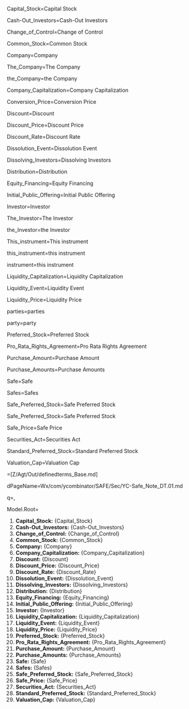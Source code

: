 Capital_Stock=<span class="definedterm">Capital Stock</span>

Cash-Out_Investors=<span class="definedterm">Cash-Out Investors</span>

Change_of_Control=<span class="definedterm">Change of Control</span>

Common_Stock=<span class="definedterm">Common Stock</span>

Company=<span class="definedterm">Company</span>

The_Company=The <span class="definedterm">Company</span>

the_Company=the <span class="definedterm">Company</span>

Company_Capitalization=<span class="definedterm">Company Capitalization</span>

Conversion_Price=<span class="definedterm">Conversion Price</span>

Discount=<span class="definedterm">Discount</span>

Discount_Price=<span class="definedterm">Discount Price</span>

Discount_Rate=<span class="definedterm">Discount Rate</span>

Dissolution_Event=<span class="definedterm">Dissolution Event</span>

Dissolving_Investors=<span class="definedterm">Dissolving Investors</span>

Distribution=<span class="definedterm">Distribution</span>

Equity_Financing=<span class="definedterm">Equity Financing</span>

Initial_Public_Offering=<span class="definedterm">Initial Public Offering</span>

Investor=<span class="definedterm">Investor</span>

The_Investor=The <span class="definedterm">Investor</span>

the_Investor=the <span class="definedterm">Investor</span>

This_instrument=This <span class="definedterm">instrument</span>

this_instrument=this <span class="definedterm">instrument</span>

instrument=this <span class="definedterm">instrument</span>

Liquidity_Capitalization=<span class="definedterm">Liquidity Capitalization</span>

Liquidity_Event=<span class="definedterm">Liquidity Event</span>

Liquidity_Price=<span class="definedterm">Liquidity Price</span>

parties=<span class="definedterm">parties</span>

party=<span class="definedterm">party</span>

Preferred_Stock=<span class="definedterm">Preferred Stock</span>

Pro_Rata_Rights_Agreement=<span class="definedterm">Pro Rata Rights Agreement</span>

Purchase_Amount=<span class="definedterm">Purchase Amount</span>

Purchase_Amounts=<span class="definedterm">Purchase Amounts</span>

Safe=<span class="definedterm">Safe</span>

Safes=<span class="definedterm">Safes</span>

Safe_Preferred_Stock=<span class="definedterm">Safe Preferred Stock</span>

Safe_Preferred_Stock=<span class="definedterm">Safe Preferred Stock</span>

Safe_Price=<span class="definedterm">Safe Price</span>

Securities_Act=<span class="definedterm">Securities Act</span>

Standard_Preferred_Stock=<span class="definedterm">Standard Preferred Stock</span>

Valuation_Cap=<span class="definedterm">Valuation Cap</span>

=[Z/Agt/Out/definedterms_Base.md]

dPageName=Wx/com/ycombinator/SAFE/Sec/YC-Safe_Note_DT.01.md

q=,

Model.Root=<ol><li><b>Capital_Stock:</b> {Capital_Stock}</li><li><b>Cash-Out_Investors:</b> {Cash-Out_Investors}</li><li><b>Change_of_Control:</b> {Change_of_Control}</li><li><b>Common_Stock:</b> {Common_Stock}</li><li><b>Company:</b> {Company}</li><li><b>Company_Capitalization:</b> {Company_Capitalization}</li><li><b>Discount:</b> {Discount}</li><li><b>Discount_Price:</b> {Discount_Price}</li><li><b>Discount_Rate:</b> {Discount_Rate}</li><li><b>Dissolution_Event:</b> {Dissolution_Event}</li><li><b>Dissolving_Investors:</b> {Dissolving_Investors}</li><li><b>Distribution:</b> {Distribution}</li><li><b>Equity_Financing:</b> {Equity_Financing}</li><li><b>Initial_Public_Offering:</b> {Initial_Public_Offering}</li><li><b>Investor:</b> {Investor}</li><li><b>Liquidity_Capitalization:</b> {Liquidity_Capitalization}</li><li><b>Liquidity_Event:</b> {Liquidity_Event}</li><li><b>Liquidity_Price:</b> {Liquidity_Price}</li><li><b>Preferred_Stock:</b> {Preferred_Stock}</li><li><b>Pro_Rata_Rights_Agreement:</b> {Pro_Rata_Rights_Agreement}</li><li><b>Purchase_Amount:</b> {Purchase_Amount}</li><li><b>Purchase_Amounts:</b> {Purchase_Amounts}</li><li><b>Safe:</b> {Safe}</li><li><b>Safes:</b> {Safes}</li><li><b>Safe_Preferred_Stock:</b> {Safe_Preferred_Stock}</li><li><b>Safe_Price:</b> {Safe_Price}</li><li><b>Securities_Act:</b> {Securities_Act}</li><li><b>Standard_Preferred_Stock:</b> {Standard_Preferred_Stock}</li><li><b>Valuation_Cap:</b> {Valuation_Cap}</li></ol>